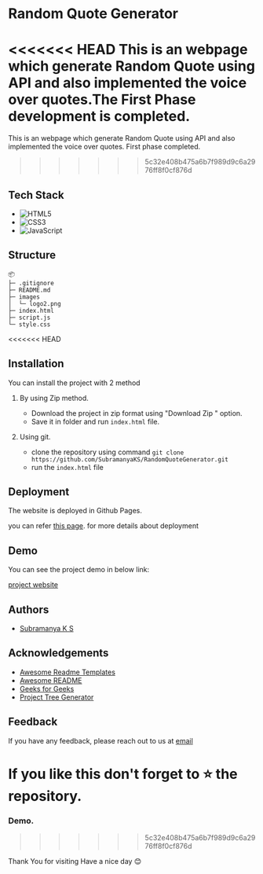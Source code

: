 
# Random Quote Generator

<<<<<<< HEAD
This is an webpage which generate Random Quote using API and also implemented the voice over quotes.The First Phase development is completed.
=======
This is an webpage which generate Random Quote using API and also implemented the voice over quotes.
First phase completed.
>>>>>>> 5c32e408b475a6b7f989d9c6a2976ff8f0cf876d

## Tech Stack

* ![HTML5](https://img.shields.io/badge/html5-%23E34F26.svg?style=for-the-badge&logo=html5&logoColor=white)
* ![CSS3](https://img.shields.io/badge/css3-%231572B6.svg?style=for-the-badge&logo=css3&logoColor=white)
* ![JavaScript](https://img.shields.io/badge/javascript-%23323330.svg?style=for-the-badge&logo=javascript&logoColor=%23F7DF1E)


## Structure

```
📦 
├─ .gitignore
├─ README.md
├─ images
│  └─ logo2.png
├─ index.html
├─ script.js
└─ style.css
```

<<<<<<< HEAD
## Installation

You can install the project with 2 method
1. By using  Zip method.

    * Download the project in zip format using "Download Zip " option.
    * Save it in folder and run `index.html` file. 

2. Using git.

    * clone the repository using command ` git clone https://github.com/SubramanyaKS/RandomQuoteGenerator.git `
    * run the `index.html` file
    
## Deployment

The website is deployed in Github Pages.

you can refer [this page](https://pages.github.com/). for more details about deployment 


## Demo

You can see the project demo in  below link:

[project website](https://subramanyaks.github.io/RandomQuoteGenerator/)

## Authors

- [Subramanya K S](https://www.github.com/SubramanyaKS)


## Acknowledgements

 - [Awesome Readme Templates](https://awesomeopensource.com/project/elangosundar/awesome-README-templates)
 - [Awesome README](https://github.com/matiassingers/awesome-readme)
 - [Geeks for Geeks](https://www.geeksforgeeks.org/)
 - [Project Tree Generator](https://woochanleee.github.io/project-tree-generator)

## Feedback


If you have any feedback, please reach out to us at [email](connectwithsubbu@gmail.com)

If you like this don't forget to ⭐ the repository.
=======

### Demo.
>>>>>>> 5c32e408b475a6b7f989d9c6a2976ff8f0cf876d


Thank You for visiting
Have a nice day 😊 